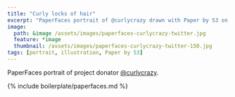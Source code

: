 ```yaml
---
title: "Curly locks of hair"
excerpt: "PaperFaces portrait of @curlycrazy drawn with Paper by 53 on an iPad."
image: 
  path: &image /assets/images/paperfaces-curlycrazy-twitter.jpg 
  feature: *image
  thumbnail: /assets/images/paperfaces-curlycrazy-twitter-150.jpg
tags: [portrait, illustration, Paper by 53]
---
```


PaperFaces portrait of project donator [@curlycrazy](http://twitter.com/curlycrazy).

{% include boilerplate/paperfaces.md %}

